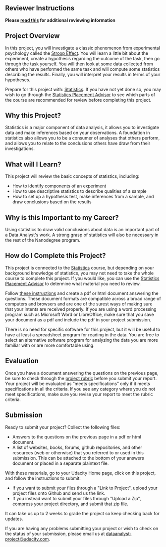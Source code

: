 ## Reviewer Instructions
**Please [read this](https://docs.google.com/document/d/1Qq5-8s1mPb3PFVUbu10-gmixGZDeFyz5vE482NNj6jw/pub) for additional reviewing information**

## Project Overview

In this project, you will investigate a classic phenomenon from experimental psychology called the <a href="https://en.wikipedia.org/wiki/Stroop_effect" target="_blank">Stroop Effect</a>. You will learn a little bit about the experiment, create a hypothesis regarding the outcome of the task, then go through the task yourself. You will then look at some data collected from others who have performed the same task and will compute some statistics describing the results. Finally, you will interpret your results in terms of your hypotheses.

Prepare for this project with: <a href="https://www.udacity.com/course/viewer#!/c-ud134-nd" target="_blank">Statistics</a>. If you have not yet done so, you may wish to go through the <a href="https://www.udacity.com/course/viewer#!/c-nd002/l-4446458586/m-4332008402" target="_blank">Statistics Placement Advisor</a> to see which parts of the course are recommended for review before completing this project.

## Why this Project?

Statistics is a major component of data analysis, it allows you to investigate data and make inferences based on your observations. A foundation in statistics also allows you to be a consumer of analyses that others perform, and allows you to relate to the conclusions others have draw from their investigations.

## What will I Learn?

This project will review the basic concepts of statistics, including:

* How to identify components of an experiment
* How to use descriptive statistics to describe qualities of a sample
* How to set up a hypothesis test, make inferences from a sample, and draw conclusions based on the results

## Why is this Important to my Career?

Using statistics to draw valid conclusions about data is an important part of a Data Analyst's work. A strong grasp of statistics will also be necessary in the rest of the Nanodegree program.


## How do I Complete this Project?

This project is connected to the <a href="https://www.udacity.com/course/viewer#!/c-ud134-nd" target="_blank">Statistics</a> course, but depending on your background knowledge of statistics, you may not need to take the whole course to complete this project. If you would like, you can use the <a href="https://www.udacity.com/course/viewer#!/c-nd002/l-4446458586" target="_blank">Statistics Placement Advisor</a> to determine what material you need to review.

Follow <a href="https://docs.google.com/document/d/1-OkpZLjG_kX9J6LIQ5IltsqMzVWjh36QpnP2RYpVdPU/pub?embedded=True">these instructions</a> and create a pdf or html document answering the questions. These document formats are compatible across a broad range of computers and browsers and are one of the surest ways of making sure that your intents are received properly. If you are using a word processing program such as Microsoft Word or LibreOffice, make sure that you save your document as a pdf and include the pdf in your project submission.

There is no need for specific software for this project, but it will be useful to have at least a spreadsheet program for reading in the data. You are free to select an alternative software program for analyzing the data you are more familiar with or are more comfortable using.

## Evaluation

Once you have a document answering the questions on the previous page, be sure to check through the <a href="https://docs.google.com/document/d/1bqyi1Fm5truesLhmbAq16Zl-Ajj9bnNIU_68P60nDQg/pub?embedded=True" target="_blank">project rubric</a> before you submit your report. Your project will be evaluated as “meets specifications” only if it meets specifications in all the criteria. If you see any category where you do not meet specifications, make sure you revise your report to meet the rubric criteria.

## Submission

Ready to submit your project? Collect the following files:

* Answers to the questions on the previous page in a pdf or html document.
* A list of websites, books, forums, github repositories, and other resources (web or otherwise) that you referred to or used in this submission. This can be attached to the bottom of your answers document or placed in a separate plaintext file.

With these materials, go to your Udacity Home page, click on this project, and follow the instructions to submit:

* If you want to submit your files through a "Link to Project", upload your project files onto Github and send us the link.
* If you instead want to submit your files through "Upload a Zip", compress your project directory, and submit that zip file.

It can take us up to 2 weeks to grade the project so keep checking back for updates.

If you are having any problems submitting your project or wish to check on the status of your submission, please email us at dataanalyst-project@udacity.com.

